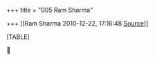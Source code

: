 +++
title = "005 Ram Sharma"

+++
[[Ram Sharma	2010-12-22, 17:16:48 [Source](https://groups.google.com/g/bvparishat/c/yLn3HNX4GJ8)]]



[TABLE]



